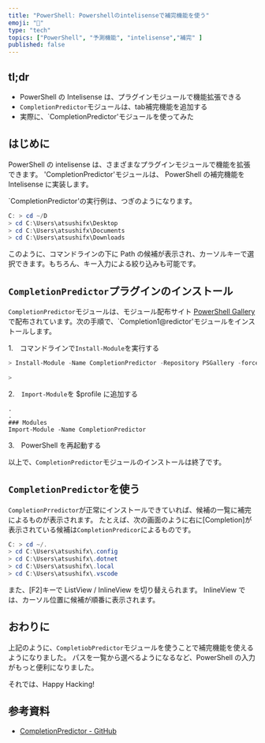 ```yaml
---
title: "PowerShell: Powershellのintelisenseで補完機能を使う"
emoji: "🐢"
type: "tech"
topics: ["PowerShell", "予測機能", "intelisense","補完" ]
published: false
---
```


## tl;dr

- PowerShell の Intelisense は、プラグインモジュールで機能拡張できる
- `CompletionPredictor`モジュールは、tab補完機能を追加する
- 実際に、`CompletionPredictor'モジュールを使ってみた

## はじめに

PowerShell の intelisense は、さまざまなプラグインモジュールで機能を拡張できます。
'CompletionPredictor'モジュールは、 PowerShell の補完機能を Intelisense に実装します。

`CompletionPredictor'の実行例は、つぎのようになります。

``` PowerShell
C: > cd ~/D
> cd C:\Users\atsushifx\Desktop                                                         [Completion]
> cd C:\Users\atsushifx\Documents                                                       [Completion]
> cd C:\Users\atsushifx\Downloads                                                       [Completion]

```

このように、コマンドラインの下に Path の候補が表示され、カーソルキーで選択できます。もちろん、キー入力による絞り込みも可能です。

## `CompletionPredictor`プラグインのインストール

`CompletionPredictor`モジュールは、モジュール配布サイト [PowerShell Gallery](https://www.powershellgallery.com/)で配布されています。次の手順で、`Completion1@redictor'モジュールをインストールします。

1.　コマンドラインで`Install-Module`を実行する

``` PowerShell
> Install-Module -Name CompletionPredictor -Repository PSGallery -force
   
>
```

2.　`Import-Module`を $profile に追加する

``` PowerShell: $profile
.
.
### Modules
Import-Module -Name CompletionPredictor

```

3.　PowerShell を再起動する

以上で、`CompletionPredictor`モジュールのインストールは終了です。

## `CompletionPredictor`を使う

`CompletionPrredictor`が正常にインストールできていれば、候補の一覧に補完によるものが表示されます。
たとえば、次の画面のように右に[Completion]が表示されている候補は`CompletionPredicor`によるものです。

``` PowerShell
C: > cd ~/.
> cd C:\Users\atsushifx\.config                                                         [Completion]
> cd C:\Users\atsushifx\.dotnet                                                         [Completion]
> cd C:\Users\atsushifx\.local                                                          [Completion]
> cd C:\Users\atsushifx\.vscode                                                         [Completion]

```

また、[F2]キーで ListView / InlineView を切り替えられます。
InlineView では、カーソル位置に候補が順番に表示されます。

## おわりに

上記のように、`CompletiobPredictor`モジュールを使うことで補完機能を使えるようになりました。
パスを一覧から選べるようになるなど、PowerShell の入力がもっと便利になりました。

それでは、Happy Hacking!

## 参考資料

- [CompletionPredictor - GitHub](https://github.com/PowerShell/CompletionPredictor)
